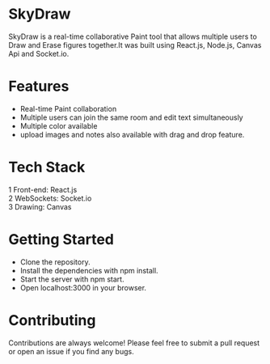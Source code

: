 # SkyDraw
SkyDraw is a real-time collaborative Paint tool that allows multiple users to Draw and Erase figures together.It was built using React.js, Node.js, Canvas Api and Socket.io.

# Features
* Real-time Paint collaboration
* Multiple users can join the same room and edit text simultaneously
* Multiple color available
* upload images and notes also available with drag and drop feature.

# Tech Stack
 1 Front-end: React.js</br>
 2 WebSockets: Socket.io</br>
 3 Drawing: Canvas</br>

# Getting Started
* Clone the repository.
* Install the dependencies with npm install.
* Start the server with npm start.
* Open localhost:3000 in your browser.

# Contributing
Contributions are always welcome! Please feel free to submit a pull request or open an issue if you find any bugs.</br> 
